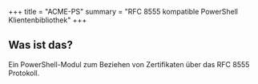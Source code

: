 +++
title = "ACME-PS"
summary = "RFC 8555 kompatible PowerShell Klientenbibliothek"
+++

## Was ist das?

Ein PowerShell-Modul zum Beziehen von Zertifikaten über das RFC 8555 Protokoll.
